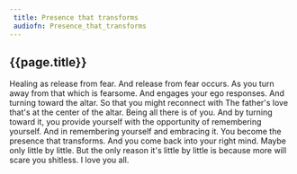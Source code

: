 ```yaml
---
 title: Presence that transforms
 audiofn: Presence_that_transforms
---
```


## {{page.title}}

Healing as release from fear. And release from fear occurs. As you turn
away from that which is fearsome. And engages your ego responses. And
turning toward the altar. So that you might reconnect with The father's
love that's at the center of the altar. Being all there is of you. And
by turning toward it, you provide yourself with the opportunity of
remembering yourself. And in remembering yourself and embracing it. You
become the presence that transforms. And you come back into your right
mind. Maybe only little by little. But the only reason it's little by
little is because more will scare you shitless. I love you all.


